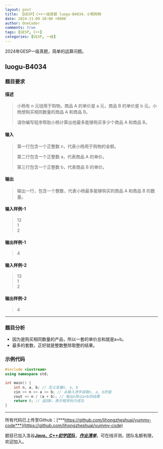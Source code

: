 ```yaml
---
layout: post
title: 【GESP】C++一级真题 luogu-B4034，小杨购物
date: 2024-11-09 10:00 +0800
author: OneCoder
comments: true
tags: [GESP, C++]
categories: [GESP, 一级]
---
```

2024年GESP一级真题，简单的运算问题。

<!--more-->

## luogu-B4034

### 题目要求

#### 描述

>小杨有 n 元钱用于购物。商品 A 的单价是 a 元，商品 B 的单价是 b 元。小杨想购买相同数量的商品 A 和商品 B。
>
>请你编写程序帮助小杨计算出他最多能够购买多少个商品 A 和商品 B。

#### 输入

>第一行包含一个正整数 n，代表小杨用于购物的金额。
>
>第二行包含一个正整数 a，代表商品 A 的单价。
>
>第三行包含一个正整数 b，代表商品 B 的单价。

#### 输出

>输出一行，包含一个整数，代表小杨最多能够购买的商品 A 和商品 B 的数量。

#### 输入样例-1

>12  
>1  
>2

#### 输出样例-1

>4

#### 输入样例-2

>13  
>1  
>2

#### 输出样例-2

>4

---

### 题目分析

- 因为是购买相同数量的产品，所以一套的单价总和就是a+b。
- 最多的套数，正好就是整数整除取整的结果。

### 示例代码

```cpp
#include <iostream>
using namespace std;

int main() {
    int n, a, b; // 定义变量n, a, b
    cin >> n >> a >> b; // 从输入流中读取n, a, b的值
    cout << n / (a + b); // 输出n除以a+b的结果 
    return 0; // 返回0，表示程序执行成功
}
```

---

所有代码已上传至Github：[***https://github.com/lihongzheshuai/yummy-code***](https://github.com/lihongzheshuai/yummy-code)

题目已加入洛谷[***Java、C++初学团队***](https://www.luogu.com.cn/team/92228)，[***作业清单***](https://www.luogu.com.cn/team/92228#homework)，可在线评测，团队名额有限，欢迎加入。
